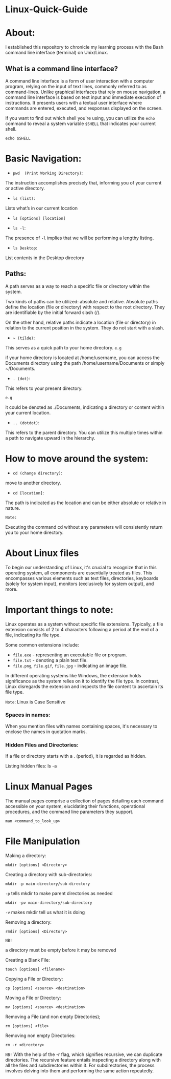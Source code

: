 # Linux-Quick-Guide

# About:

I established this repository to chronicle my learning process with the Bash command line interface (terminal) on Unix/Linux.

## What is a command line interface?


A command line interface is a form of user interaction with a computer program, relying on the input of text lines, commonly referred to as command-lines.
Unlike graphical interfaces that rely on mouse navigation, a command line interface is based on text input and immediate execution of instructions. It presents users with a textual user interface where commands are entered, executed, and responses displayed on the screen.

If you want to find out which shell you're using, you can utilize the `echo` command to reveal a system variable `$SHELL` that indicates your current shell.

```echo $SHELL```

# Basic Navigation:

* `pwd  (Print Working Directory)`:

The instruction accomplishes precisely that, informing you of your current or active directory.

* `ls (list):`
  
Lists what’s in our current location

* `ls [options] [location]`

* `ls -l`:

The presence of `-l` implies that we will be performing a lengthy listing.

* `ls Desktop`:

List contents in the Desktop directory

## Paths:

A path serves as a way to reach a specific file or directory within the system.

Two kinds of paths can be utilized: absolute and relative. Absolute paths define the location (file or directory) with respect to the root directory. They are identifiable by the initial forward slash (/).

On the other hand, relative paths indicate a location (file or directory) in relation to the current position in the system. They do not start with a slash.

* `~ (tilde)`:

This serves as a quick path to your home directory.
`e.g`

if your home directory is located at /home/username, you can access the Documents directory using the path /home/username/Documents or simply ~/Documents.

* `. (dot)`:

This refers to your present directory. 

`e.g`

it could be denoted as ./Documents, indicating a directory or content within your current location.

* `.. (dotdot)`:

This refers to the parent directory. You can utilize this multiple times within a path to navigate upward in the hierarchy.

# How to move around the system:

* `cd (change directory)`:

move to another directory.

* `cd [location]`:
  
The path is indicated as the location and can be either absolute or relative in nature.

`Note:`

Executing the command cd without any parameters will consistently return you to your home directory.

## 

# About Linux files

To begin our understanding of Linux, it's crucial to recognize that in this operating system, all components are essentially treated as files. This encompasses various elements such as text files, directories, keyboards (solely for system input), monitors (exclusively for system output), and more.

# Important things to note:

Linux operates as a system without specific file extensions. Typically, a file extension consists of 2 to 4 characters following a period at the end of a file, indicating its file type. 

Some common extensions include:

* `file.exe` - representing an executable file or program.
* `file.txt` - denoting a plain text file.
* `file.png`, `file.gif`, `file.jpg` - indicating an image file.

In different operating systems like Windows, the extension holds significance as the system relies on it to identify the file type. In contrast, Linux disregards the extension and inspects the file content to ascertain its file type.

`Note`: Linux is Case Sensitive

### Spaces in names:
When you mention files with names containing spaces, it's necessary to enclose the names in quotation marks.

### Hidden Files and Directories:
If a file or directory starts with a . (period), it is regarded as hidden.

Listing hidden files:
ls -a

# Linux Manual Pages

The manual pages comprise a collection of pages detailing each command accessible on your system, elucidating their functions, operational procedures, and the command line parameters they support.

`man <command_to_look_up>`

# File Manipulation

Making a directory:

`mkdir [options] <Directory>`

Creating a directory with sub-directories:

`mkdir -p main-directory/sub-directory`

`-p` tells mkdir to make parent directories as needed

`mkdir -pv main-directory/sub-directory`

`-v` makes mkdir tell us what it is doing

Removing a directory:

`rmdir [options] <Directory>`

`NB!`

a directory must be empty before it may be removed

Creating a Blank File:

`touch [options] <filename>`

Copying a File or Directory:

`cp [options] <source> <destination>`

Moving a File or Directory:

`mv [options] <source> <destination>`

Removing a File (and non empty Directories);

`rm [options] <file>`

Removing non empty Directories:

`rm -r <directory>`

`NB!`
With the help of the -r flag, which signifies recursive, we can duplicate directories. The recursive feature entails inspecting a directory along with all the files and subdirectories within it. For subdirectories, the process involves delving into them and performing the same action repeatedly.
